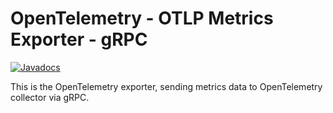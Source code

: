 # OpenTelemetry - OTLP Metrics Exporter - gRPC

[![Javadocs][javadoc-image]][javadoc-url]

This is the OpenTelemetry exporter, sending metrics data to OpenTelemetry collector via gRPC.

[javadoc-image]: https://www.javadoc.io/badge/io.opentelemetry/opentelemetry-exporter-otlp-metrics.svg
[javadoc-url]: https://www.javadoc.io/doc/io.opentelemetry/opentelemetry-exporter-otlp-metrics
